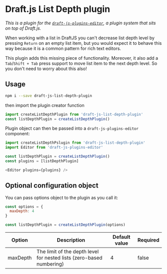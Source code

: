 # Draft.js List Depth plugin

*This is a plugin for the [`draft-js-plugins-editor`](https://www.draft-js-plugins.com/), a plugin system that sits on top of Draft.js.*

When working with a list in DraftJS you can't decrease list depth level by pressing `Return` on an empty list item, but you would expect it to behave this way because it is a common pattern for rich text editors.

This plugin adds this missing piece of functionality. Moreover, it also add a `Tab`/`Shift + Tab` press support to move list item to the next depth level. So you don't need to worry about this also!

## Usage
```sh
npm i --save draft-js-list-depth-plugin
```

then import the plugin creator function

```js
import createListDepthPlugin from 'draft-js-list-depth-plugin'
const listDepthPlugin = createListDepthPlugin()
```

Plugin object can then be passed into a `draft-js-plugins-editor` component:

```js
import createListDepthPslugin from 'draft-js-list-depth-plugin'
import Editor from 'draft-js-plugins-editor'

const listDepthPlugin = createListDepthPlugin()
const plugins = [listDepthPlugin]

<Editor plugins={plugins} />
```

## Optional configuration object

You can pass options object to the plugin as you call it:
```js
const options = {
  maxDepth: 4
}

const listDepthPlugin = createListDepthPlugin(options)
```

| Option   | Description                                                          | Default value | Required |
|----------|----------------------------------------------------------------------|---------------|----------|
| maxDepth | The limit of the depth level for nested lists (zero-based numbering) | 4             | false    |